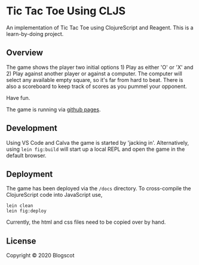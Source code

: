 # Tic Tac Toe Using CLJS

An implementation of Tic Tac Toe using ClojureScript and Reagent. This is a learn-by-doing project.

## Overview

The game shows the player two initial options 1) Play as either 'O' or 'X' and 2) Play against another player or against a computer. The computer will select any available empty square, so it's far from hard to beat. There is also a scoreboard to keep track of scores as you pummel your opponent.

Have fun.

The game is running via [github pages](https://blogscot.github.io/tic-tac-toe-cljs/).

## Development

Using VS Code and Calva the game is started by 'jacking in'. Alternatively, using `lein fig:build` will start up a local REPL and open the game in the default browser.

## Deployment

The game has been deployed via the `/docs` directory. To cross-compile the ClojureScript code into JavaScript use,

```
lein clean
lein fig:deploy
```

Currently, the html and css files need to be copied over by hand.

## License

Copyright © 2020 Blogscot

